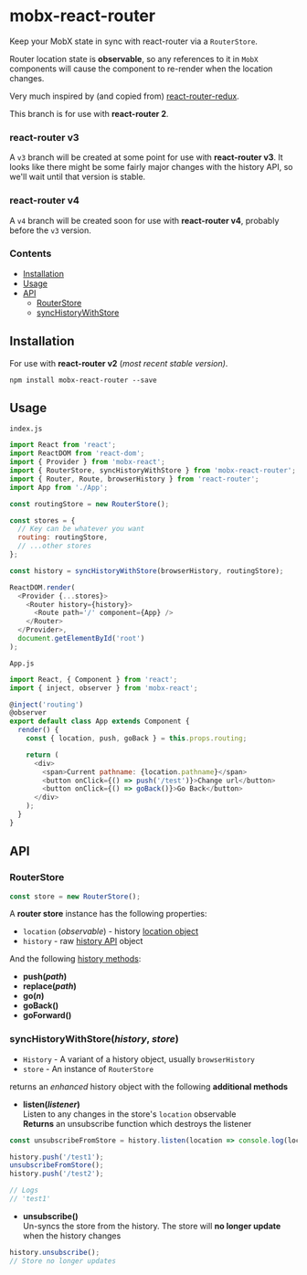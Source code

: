 # mobx-react-router
Keep your MobX state in sync with react-router via a `RouterStore`.

Router location state is **observable**, so any references to it in `MobX` components will cause the component to re-render when the location changes.

Very much inspired by (and copied from) [react-router-redux](https://github.com/reactjs/react-router-redux/tree/master/test).

This branch is for use with **react-router 2**.

### react-router v3
A `v3` branch will be created at some point for use with **react-router v3**. It looks like there might be some fairly major changes with the history API, so we'll wait until that version is stable.

### react-router v4
A `v4` branch will be created soon for use with **react-router v4**, probably before the `v3` version.

### Contents

- [Installation](#installation)
- [Usage](#usage)
- [API](#api)
  - [RouterStore](#routerstore)
  - [syncHistoryWithStore](#synchistorywithstorehistory-store)

## Installation

For use with **react-router v2** (*most recent stable version)*.

```
npm install mobx-react-router --save
```

## Usage

`index.js`
```js
import React from 'react';
import ReactDOM from 'react-dom';
import { Provider } from 'mobx-react';
import { RouterStore, syncHistoryWithStore } from 'mobx-react-router';
import { Router, Route, browserHistory } from 'react-router';
import App from './App';

const routingStore = new RouterStore();

const stores = {
  // Key can be whatever you want
  routing: routingStore,
  // ...other stores
};

const history = syncHistoryWithStore(browserHistory, routingStore);

ReactDOM.render(
  <Provider {...stores}>
    <Router history={history}>
      <Route path='/' component={App} />
    </Router>
  </Provider>,
  document.getElementById('root')
);
```

`App.js`
```js
import React, { Component } from 'react';
import { inject, observer } from 'mobx-react';

@inject('routing')
@observer
export default class App extends Component {
  render() {
    const { location, push, goBack } = this.props.routing;

    return (
      <div>
        <span>Current pathname: {location.pathname}</span>
        <button onClick={() => push('/test')}>Change url</button>
        <button onClick={() => goBack()}>Go Back</button>
      </div>
    );
  }
}
```

## API

### RouterStore

```js
const store = new RouterStore();
```

A **router store** instance has the following properties:

- `location` (*observable*) - history [location object](https://github.com/mjackson/history#listening)
- `history` - raw [history API](https://github.com/mjackson/history#properties) object

And the following [history methods](https://github.com/mjackson/history#navigation):

- **push(*path*)**
- **replace(*path*)**
- **go(*n*)**
- **goBack()**
- **goForward()**

### syncHistoryWithStore(*history*, *store*)

- `History` - A variant of a history object, usually `browserHistory`
- `store` - An instance of `RouterStore`

returns an *enhanced* history object with the following **additional methods**

- **listen(*listener*)**  
Listen to any changes in the store's `location` observable  
**Returns** an unsubscribe function which destroys the listener
```js
const unsubscribeFromStore = history.listen(location => console.log(location.pathname));

history.push('/test1');
unsubscribeFromStore();
history.push('/test2');

// Logs
// 'test1'
```

- **unsubscribe()**  
Un-syncs the store from the history. The store will **no longer update** when the history changes

```js
history.unsubscribe();
// Store no longer updates
```
